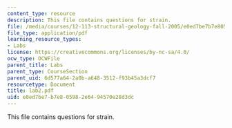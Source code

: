 ```yaml
---
content_type: resource
description: This file contains questions for strain.
file: /media/courses/12-113-structural-geology-fall-2005/e0ed7be7b7e805982e6494570e28d3dc_lab2.pdf
file_type: application/pdf
learning_resource_types:
- Labs
license: https://creativecommons.org/licenses/by-nc-sa/4.0/
ocw_type: OCWFile
parent_title: Labs
parent_type: CourseSection
parent_uid: 6d577a64-2a0b-a648-3512-f93b45a3dcf7
resourcetype: Document
title: lab2.pdf
uid: e0ed7be7-b7e8-0598-2e64-94570e28d3dc
---
```

This file contains questions for strain.